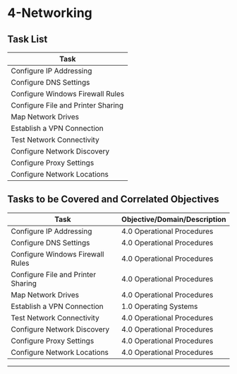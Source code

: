 # 4-Networking

## Task List


| Task                           |
|--------------------------------|
| Configure IP Addressing        |
| Configure DNS Settings         |
| Configure Windows Firewall Rules|
| Configure File and Printer Sharing|
| Map Network Drives             |
| Establish a VPN Connection     |
| Test Network Connectivity      |
| Configure Network Discovery    |
| Configure Proxy Settings       |
| Configure Network Locations    |






## Tasks to be Covered and Correlated Objectives


| Task                           | Objective/Domain/Description                                      |
|--------------------------------|------------------------------------------------------------------|
| Configure IP Addressing        | 4.0 Operational Procedures                                        |
| Configure DNS Settings         | 4.0 Operational Procedures                                        |
| Configure Windows Firewall Rules| 4.0 Operational Procedures                                       |
| Configure File and Printer Sharing| 4.0 Operational Procedures                                     |
| Map Network Drives             | 4.0 Operational Procedures                                        |
| Establish a VPN Connection     | 1.0 Operating Systems                                             |
| Test Network Connectivity      | 4.0 Operational Procedures                                        |
| Configure Network Discovery    | 4.0 Operational Procedures                                        |
| Configure Proxy Settings       | 4.0 Operational Procedures                                        |
| Configure Network Locations    | 4.0 Operational Procedures                                        |

---


